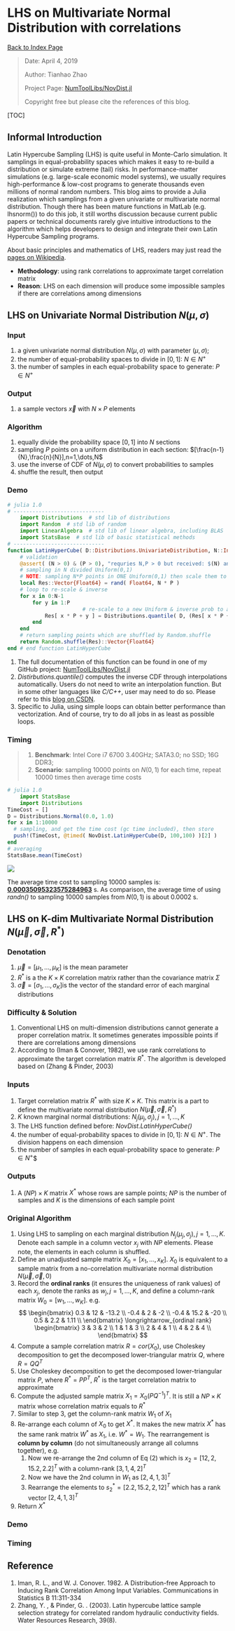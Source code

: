 # LHS on Multivariate Normal Distribution with correlations

[Back to Index Page](../../index.html)

> Date: April 4, 2019
>
> Author: Tianhao Zhao
>
> Project Page: [NumToolLibs/NovDist.jl](https://github.com/Clpr/NumToolLibs)
>
> Copyright free but please cite the references of this blog.

[TOC]

## Informal Introduction

Latin Hypercube Sampling (LHS) is quite useful in Monte-Carlo simulation. It samplings in equal-probability spaces which makes it easy to re-build a distribution or simulate extreme (tail) risks. In performance-matter simulations (e.g. large-scale economic model systems), we usually requires high-performance & low-cost programs to generate thousands even millions of normal random numbers. This blog aims to provide a Julia realization which samplings from a given univariate or multivariate normal distribution. Though there has been mature functions in MatLab (e.g. lhsnorm()) to do this job, it still worths discussion because current public papers or technical documents rarely give intuitive introductions to the algorithm which helps developers to design and integrate their own Latin Hypercube Sampling programs.

About basic principles and mathematics of LHS, readers may just read the [pages on Wikipedia](https://en.wikipedia.org/wiki/Latin_hypercube_sampling).



* **Methodology**: using rank correlations to approximate target correlation matrix
* **Reason**: LHS on each dimension will produce some impossible samples if there are correlations among dimensions



## LHS on Univariate Normal Distribution $N(\mu,\sigma)$

### Input

1. a given univariate normal distribution $N(\mu,\sigma)$ with parameter $(\mu,\sigma)$;
2. the number of equal-probability spaces to divide in $[0,1]​$: $N \in N^+​$
3. the number of samples in each equal-probability space to generate: $P \in N^+​$

### Output

1. a sample vectors $\vec{x}$ with $N\times P$ elements

### Algorithm

1. equally divide the probability space $[0,1]$ into $N$ sections
2. sampling $P​$ points on a uniform distribution in each section: $[\frac{n-1}{N},\frac{n}{N}],n=1,\dots,N​$
3. use the inverse of CDF of $N(\mu,\sigma)​$ to convert probabilities to samples
4. shuffle the result, then output

### Demo

```julia
# julia 1.0
# -----------------------------
	import Distributions  # std lib of distributions
	import Random  # std lib of random
	import LinearAlgebra  # std lib of linear algebra, including BLAS
	import StatsBase  # std lib of basic statistical methods
# -----------------------------
function LatinHyperCube( D::Distributions.UnivariateDistribution, N::Int, P::Int )
    # validation
    @assert( (N > 0) & (P > 0), "requries N,P > 0 but received: $(N) and $(P)" )
    # sampling in N divided Uniform(0,1)
    # NOTE: sampling N*P points in ONE Uniform(0,1) then scale them to each Uniform
    local Res::Vector{Float64} = rand( Float64, N * P )
    # loop to re-scale & inverse
    for x in 0:N-1
        for y in 1:P
						# re-scale to a new Uniform & inverse prob to a point
            Res[ x * P + y ] = Distributions.quantile( D, (Res[ x * P + y ] + x) / N )
        end
    end
	# return sampling points which are shuffled by Random.shuffle
    return Random.shuffle(Res)::Vector{Float64}
end # end function LatinHyperCube
```

1. The full documentation of this function can be found in one of my GitHub project: [NumToolLibs/NovDist.jl](https://github.com/Clpr/NumToolLibs/blob/master/InJulia/NovDist.jl)
2. *Distirbutions.quantile()* computes the inverse CDF through interpolations automatically. Users do not need to write an interpolation function. But in some other languages like *C/C++*, user may need to do so. Please refer to this [blog on CSDN](https://blog.csdn.net/Superwen_go/article/details/7689063).
3. Specific to Julia, using simple loops can obtain better performance than vectorization. And of course, try to do all jobs in as least as possible loops.

### Timing

> 1. **Benchmark**: Intel Core i7 6700 3.40GHz; SATA3.0; no SSD; 16G DDR3;
> 2. **Scenario**: sampling 10000 points on $N(0,1)​$ for each time, repeat 10000 times then average time costs

```julia
# julia 1.0
	import StatsBase
	import Distributions
TimeCost = []
D = Distributions.Normal(0.0, 1.0)
for x in 1:10000
  # sampling, and get the time cost (gc time included), then store
  push!(TimeCost, @timed( NovDist.LatinHyperCube(D, 100,100) )[2] )
end
# averaging
StatsBase.mean(TimeCost)
```

<img src="../../image/blog_190420_LHSonMvNormal.svg">

The average time cost to sampling 10000 samples is: **<u>0.00035095323575284963</u>** s. As comparison, the average time of using *randn()* to sampling 10000 samples from $N(0,1)$ is about 0.0002 s.







## LHS on K-dim Multivariate Normal Distribution $N(\vec{\mu},\vec{\sigma},R^*)$

### Denotation

1. $\vec{\mu} = [ \mu_1,\dots,\mu_K ]$ is the mean parameter
2. $R^*$ is a the $K\times K$ correlation matrix rather than the covariance matrix $\Sigma$
3. $\vec{\sigma} = [\sigma_1,\dots,\sigma_K]​$ is the vector of the standard error of each marginal distributions

### Difficulty & Solution

1. Conventional LHS on multi-dimension distributions cannot generate a proper correlation matrix. It sometimes generates impossible points if there are correlations among dimensions
2. According to (Iman & Conover, 1982), we use rank correlations to approximate the target correlation matrix $R^*$. The algorithm is developed based on (Zhang & Pinder, 2003)

### Inputs

1. Target correlation matrix $R^*$ with size $K \times K$. This matrix is a part to define the multivariate normal distribution $N(\vec{\mu},\vec{\sigma},R^*)$
2. $K$ known marginal normal distributions: $N_j(\mu_j,\sigma_j),j=1,\dots,K$
3. The LHS function defined before: *NovDist.LatinHyperCube()*
4. the number of equal-probability spaces to divide in $[0,1]$: $N \in N^+$. The division happens on each dimension
5. the number of samples in each equal-probability space to generate: $P \in N^+$$

### Outputs

1. A $(NP)\times K$ matrix $X^*$ whose rows are sample points; $NP$ is the number of samples and $K$ is the dimensions of each sample point

### Original Algorithm

1. Using LHS to sampling on each marginal distribution $N_j(\mu_j,\sigma_j),j=1,\dots,K$. Denote each sample in a column vector $x_j$ with $NP$ elements. Please note, the elements in each column is shuffled.
2. Define an unadjusted sample matrix $X_0 = [x_1,\dots,x_K]$. $X_0$ is equivalent to a sample matrix from a no-correlation multivariate normal distribution $N(\vec{\mu},\vec{\sigma},0)$
3.  Record the **ordinal ranks** (it ensures the uniqueness of rank values) of each $x_j$, denote the ranks as $w_j,j=1,\dots,K$, and define a column-rank matrix $W_0 = [w_1,\dots,w_K]$.  e.g.
$$
\begin{bmatrix}
0.3 & 12 & -13.2 \\
-0.4 & 2 & -2  \\
-0.4 & 15.2 & -20 \\
0.5 & 2.2 & 1.11 \\
\end{bmatrix} \longrightarrow_{ordinal rank} \begin{bmatrix}
3 & 3 & 2 \\
1 & 1 & 3 \\
2 & 4 & 1 \\
4 & 2 & 4 \\
\end{bmatrix}
$$
4. Compute a sample correlation matrix $R = cor(X_0)$, use Choleskey decomposition to get the decomposed lower-triangular matrix $Q$, where $R = QQ^T$
5. Use Choleskey decomposition to get the decomposed lower-triangular matrix $P$, where $R^* = PP^T$, $R^*$ is the target correlation matrix to approximate
6. Compute the adjusted sample matrix $X_1 = X_0 (PQ^{-1})^T$. It is still a $NP\times K$ matrix whose correlation matrix equals to $R^*$
7. Similar to step 3, get the column-rank matrix $W_1$ of $X_1$
8. Re-arrange each column of $X_0$ to get $X^*$. It makes the new matrix $X^*$ has the same rank matrix $W^*$ as $X_1$, i.e. $W^* = W_1$. The rearrangement is **column by column** (do not simultaneously arrange all columns together), e.g.
   1. Now we re-arrange the 2nd column of Eq (2) which is $x_2 = [12,2,15.2,2.2]^T$ with a column-rank $[3,1,4,2]^T$
   2. Now we have the 2nd column in $W_1$ as $[2,4,1,3]^T$
   3. Rearrange the elements to $s^*_2 = [2.2,15.2,2,12]^T$ which has a rank vector $[2,4,1,3]^T$
9. Return $X^*$

### Demo









### Timing















## Reference 

1. Iman, R. L., and W. J. Conover. 1982. A Distribution-free Approach to Inducing Rank Correlation Among Input Variables. Communications in Statistics B 11:311-334
2. Zhang, Y. , & Pinder, G. . (2003). Latin hypercube lattice sample selection strategy for correlated random hydraulic conductivity fields. Water Resources Research, 39(8).